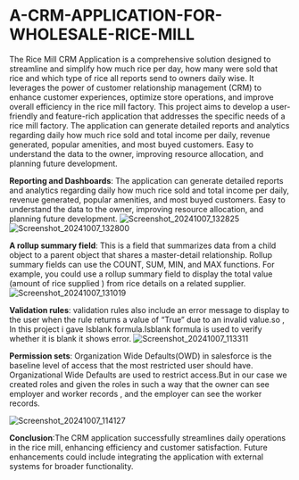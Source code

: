 # A-CRM-APPLICATION-FOR-WHOLESALE-RICE-MILL


The Rice Mill CRM Application is a comprehensive solution designed to streamline and simplify how much rice per day,
how many were sold that rice and which type of rice all reports send to owners daily wise.
It leverages the power of customer relationship management (CRM) to enhance customer experiences, optimize store operations,
and improve overall efficiency in the rice mill factory. This project aims to develop a user-friendly
and feature-rich application that addresses the specific needs of a rice mill factory.
The application can generate detailed reports and analytics
regarding daily how much rice sold and total income per daily, revenue generated, popular
amenities, and most buyed customers. Easy to understand the data to the owner, improving
resource allocation, and planning future development.

**Reporting and Dashboards**: The application can generate detailed reports and analytics regarding daily how
much rice sold and total income per daily, revenue generated, popular amenities, and most buyed customers.
Easy to understand the data to the owner, improving resource allocation, and planning future development.
![Screenshot_20241007_132825](https://github.com/user-attachments/assets/4fbf1dd5-a442-487f-bf7a-6c0be0f96781)
![Screenshot_20241007_132800](https://github.com/user-attachments/assets/281452e0-3742-4b79-9d08-ab56e2b68d41)

**A rollup summary field**: This is a field that summarizes data from a child object to a parent object
that shares a master-detail relationship. Rollup summary fields can use the COUNT, SUM, MIN, and MAX functions. 
For example, you could use a rollup summary field to display the total value (amount of rice supplied ) from rice
details on a related supplier.
![Screenshot_20241007_131019](https://github.com/user-attachments/assets/0f289287-c1a0-4818-b2ac-f34cf4c9457e)

**Validation rules**: validation rules  also include an error message to display to the user when the rule returns
a value of “True” due to an invalid value.so , In this project i gave Isblank formula.Isblank formula is used to 
verify whether it is blank it shows error.
![Screenshot_20241007_113311](https://github.com/user-attachments/assets/8ac10792-911a-4237-92c6-47c94660b288)

**Permission sets**: Organization Wide Defaults(OWD) in salesforce is the baseline level of access that the most
restricted user should have. Organizational Wide Defaults are used to restrict access.But in our case we created 
roles and given the roles in such a way that the owner  can see   employer  and worker  records , and the employer
can see the worker  records.

![Screenshot_20241007_114127](https://github.com/user-attachments/assets/07283059-2c2a-450f-a9ad-725908402a3f)

**Conclusion**:The CRM application successfully streamlines daily operations in the rice mill, enhancing efficiency and customer 
satisfaction. Future enhancements could include integrating the application with external systems for broader functionality.

